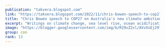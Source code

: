 ```yaml
---
publication: "takvera.blogspot.com"
link: "https://takvera.blogspot.com/2022/11/chris-bowen-speech-to-cop27-on.html"
title: "Chris Bowen speech to COP27 on Australia's new climate ambition, COP31 bid and global financial institution reform"
excerpt: "Writings on climate change, sea level rise, ocean acidification, biodiversity loss, climate adaptation & protests from a Melbourne Citizen Journalist."
image: "https://blogger.googleusercontent.com/img/b/R29vZ2xl/AVvXsEj29T5o5vb0LyvcsiUbgjoe_mouqgLikOekE8WueX8m8jKPK2mUW4B_e24nXN2RsiTnEc6mylXilKC4zucUEOuOcMBBXrejGegAtlpe7C7qJzeT28rHY4KJ0_hxGHk8UZEa_lkRLwkhndN2-cIOFi0L3K2KUMOyRBEcFLDVziQPO1IL8kMx_5JGXUeR/w1200-h630-p-k-no-nu/2022-11-15-COP27-chris-Bowen02-statement.jpeg"
group: con
rank: 13
---
```

